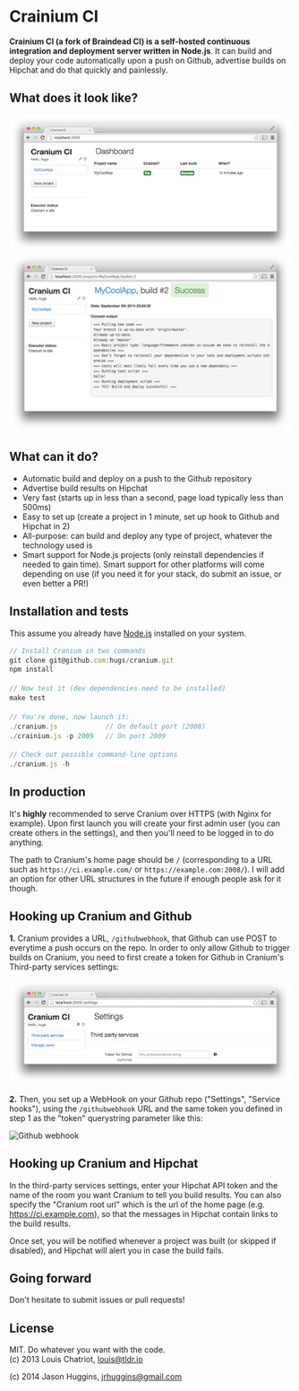 Crainium CI
============

**Crainium CI (a fork of Braindead CI) is a self-hosted continuous integration and deployment
server written in Node.js**. It can build and deploy your code
automatically upon a push on Github, advertise builds on Hipchat and do that quickly and painlessly.

## What does it look like?
<img src="assets/img/dashboard.png" alt="Dashboard">

<img src="assets/img/build-2.png" alt="Build status">

## What can it do?
* Automatic build and deploy on a push to the Github repository
* Advertise build results on Hipchat
* Very fast (starts up in less than a second, page load typically less than 500ms)
* Easy to set up (create a project in 1 minute, set up hook to Github and Hipchat in 2)
* All-purpose: can build and deploy any type of project, whatever the technology used
  is
* Smart support for Node.js projects (only reinstall dependencies if
  needed to gain time). Smart support for other platforms will come
depending on use (if you need it for your stack, do submit an issue, or even better a PR!)


## Installation and tests
This assume you already have <a href="http://nodejs.org/" target="_blank">Node.js</a> installed on your system.

```javascript
// Install Cranium in two commands
git clone git@github.com:hugs/cranium.git
npm install

// Now test it (dev dependencies need to be installed)
make test

// You're done, now launch it:
./cranium.js            // On default port (2008)
./crainium.js -p 2009   // On port 2009

// Check out possible command-line options
./cranium.js -h
```


## In production
It's **highly** recommended to serve Cranium over HTTPS (with Nginx for example). Upon first launch you will create your first admin user (you can create others in the settings), and then you'll need to be logged in to do anything.

The path to Cranium's home page should be `/` (corresponding to a URL such as `https://ci.example.com/` or `https://example.com:2008/`). I will add an option for other URL structures in the future if enough people ask for it though.


## Hooking up Cranium and Github
**1.** Cranium provides a URL, `/githubwebhook`, that Github can use POST to everytime a push occurs on the repo. In order to only allow Github to trigger builds on Cranium, you need to first create a token for Github in Cranium's Third-party services settings:

<img src="assets/img/githubwebhook.png" alt="Github token">

**2.** Then, you set up a WebHook on your Github repo ("Settings", "Service hooks"), using the `/githubwebhook` URL and the same token you defined in step 1 as the "token" querystring parameter like this:

<img src="http://i.imgur.com/FcVbiTw.png" alt="Github webhook">



## Hooking up Cranium and Hipchat
In the third-party services settings, enter your Hipchat API token and the name of the room you want Cranium to tell you build results. You can also specify the "Cranium root url" which is the url of the home page (e.g. https://ci.example.com), so that the messages in Hipchat contain links to the build results.

Once set, you will be notified whenever a project was built (or skipped if disabled), and Hipchat will alert you in case the build fails.


## Going forward
Don't hesitate to submit issues or pull requests!


## License
MIT. Do whatever you want with the code.  
(c) 2013 Louis Chatriot, louis@tldr.io

(c) 2014 Jason Huggins, jrhuggins@gmail.com
